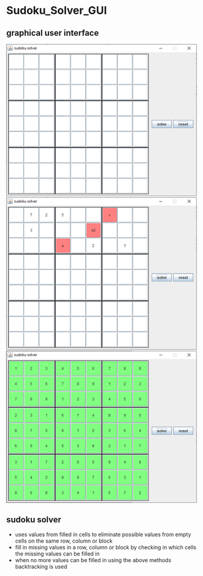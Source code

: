 # Sudoku_Solver_GUI

## graphical user interface

![solver gui](images/solver_gui.png)
![solver gui - invalid input](images/solver_gui_invalid_input.png)
![solver gui - solved sudoku](images/solver_gui_solved.png)

## sudoku solver

- uses values from filled in cells to eliminate possible values from empty cells on the same row, column or block
- fill in missing values in a row, column or block by checking in which cells the missing values can be filled in
- when no more values can be filled in using the above methods backtracking is used
